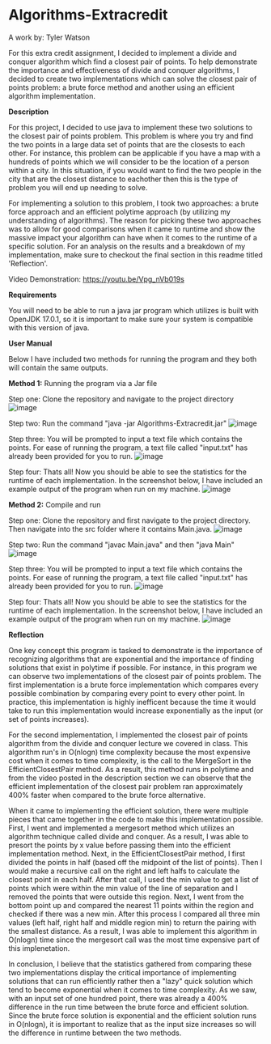 # Algorithms-Extracredit
A work by: Tyler Watson

For this extra credit assignment, I decided to implement a divide and conquer algorithm which find a closest pair of points. To help demonstrate the importance and effectiveness of divide and conquer algorithms, I decided to create two implementations which can solve the closest pair of points problem: a brute force method and another using an efficient algorithm implementation. 

**Description**

For this project, I decided to use java to implement these two solutions to the closest pair of points problem. This problem is where you try and find the two points in a large data set of points that are the closests to each other. For instance, this problem can be applicable if you have a map with a hundreds of points which we will consider to be the location of a person within a city. In this situation, if you would want to find the two people in the city that are the closest distance to eachother then this is the type of problem you will end up needing to solve.

For implementing a solution to this problem, I took two approaches: a brute force approach and an efficient polytime approach (by utilizing my understanding of algorithms). The reason for picking these two approaches was to allow for good comparisons when it came to runtime and show the massive impact your algorithm can have when it comes to the runtime of a specific solution. For an analysis on the results and a breakdown of my implementation, make sure to checkout the final section in this readme titled 'Reflection'.

Video Demonstration: https://youtu.be/Vpg_nVb019s

**Requirements**

You will need to be able to run a java jar program which utilizes is built with OpenJDK 17.0.1, so it is important to make sure your system is compatible with this version of java. 

**User Manual**

Below I have included two methods for running the program and they both will contain the same outputs.

**Method 1:** Running the program via a Jar file

Step one: Clone the repository and navigate to the project directory
![image](https://user-images.githubusercontent.com/49106114/157729600-1a703cd1-c9fc-4f15-9506-ca4b0a1a63ad.png)

Step two: Run the command "java -jar Algorithms-Extracredit.jar"
![image](https://user-images.githubusercontent.com/49106114/157729687-f7f93ca9-b99e-4411-8f50-543ccf26dd75.png)

Step three: You will be prompted to input a text file which contains the points. For ease of running the program, a text file called "input.txt" has already been provided for you to run.
![image](https://user-images.githubusercontent.com/49106114/157729725-f787d689-9bbe-4d3b-92c5-6279d8c235f6.png)

Step four: Thats all! Now you should be able to see the statistics for the runtime of each implementation. In the screenshot below, I have included an example output of the program when run on my machine.
![image](https://user-images.githubusercontent.com/49106114/157733440-e42e77fa-58b7-445f-bd6a-949cdbd71409.png)

**Method 2:** Compile and run 

Step one: Clone the repository and first navigate to the project directory. Then navigate into the src folder where it contains Main.java. 
![image](https://user-images.githubusercontent.com/49106114/157730163-97692f77-0acf-4709-bb37-9505cecf3c12.png)

Step two: Run the command "javac Main.java" and then "java Main"
![image](https://user-images.githubusercontent.com/49106114/157730340-f545327b-1d31-4176-ae8b-fe6023c764fb.png)

Step three: You will be prompted to input a text file which contains the points. For ease of running the program, a text file called "input.txt" has already been provided for you to run.
![image](https://user-images.githubusercontent.com/49106114/157730440-89f48053-51fb-47d4-a845-6e15fec92ad7.png)

Step four: Thats all! Now you should be able to see the statistics for the runtime of each implementation. In the screenshot below, I have included an example output of the program when run on my machine.
![image](https://user-images.githubusercontent.com/49106114/157733196-10eed7f2-4846-4867-bb89-c8fb0091530e.png)

**Reflection**

One key concept this program is tasked to demonstrate is the importance of recognizing algorithms that are exponential and the importance of finding solutions that exist in polytime if possible. For instance, in this program we can observe two implementations of the closest pair of points problem. The first implementation is a brute force implementation which compares every possible combination by comparing every point to every other point. In practice, this implementation is highly inefficent because the time it would take to run this implementation would increase exponentially as the input (or set of points increases).

For the second implementation, I implemented the closest pair of points algorithm from the divide and conquer lecture we covered in class. This algorithm run's in O(nlogn) time complexity because the most expensive cost when it comes to time complexity, is the call to the MergeSort in the EfficientClosestPair method. As a result, this method runs in polytime and from the video posted in the description section we can observe that the efficient implementation of the closest pair problem ran approximately 400% faster when compared to the brute force alternative.

When it came to implementing the efficient solution, there were multiple pieces that came together in the code to make this implementation possible. First, I went and implemented a mergesort method which utilizes an algorithm technique called divide and conquer. As a result, I was able to presort the points by x value before passing them into the efficient implementation method. Next, in the EfficientClosestPair method, I first divided the points in half (based off the midpoint of the list of points). Then I would make a recursive call on the right and left halfs to calculate the closest point in each half. After that call, I used the min value to get a list of points which were within the min value of the line of separation and I removed the points that were outside this region. Next, I went from the bottom point up and compared the nearest 11 points within the region and checked if there was a new min. After this process I compared all three min values (left half, right half and middle region min) to return the pairing with the smallest distance. As a result, I was able to implement this algorithm in O(nlogn) time since the mergesort call was the most time expensive part of this implenetation.

In conclusion, I believe that the statistics gathered from comparing these two implementations display the critical importance of implementing solutions that can run efficiently rather then a "lazy" quick solution which tend to become exponential when it comes to time complexity. As we saw, with an input set of one hundred point, there was already a 400% difference in the run time between the brute force and efficient solution. Since the brute force solution is exponential and the efficient solution runs in O(nlogn), it is important to realize that as the input size increases so will the difference in runtime between the two methods.
